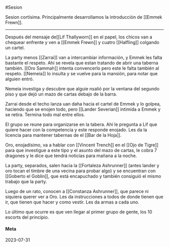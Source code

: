 #Sesion 

Sesion cortísima. Principalmente desarrollamos la introducción de [[Emmek Frewn]].

---

Después del mensaje de[[Lif Thallyworn]] en el papel, los chicos van a chequear enfrente y ven a [[Emmek Frewn]] y cuatro [[Halfling]] colgando un cartel.

La party menos [[Zarrai]] van a intercambiar información, y Emmek les falta bastante el respeto. Ahí se revela que estan tratando de abrir una taberna también. [[Oro Sammah]] intenta convencerlo pero este le falta también al respeto. [[Nemeia]] lo insulta y se vuelve para la mansión, para notar que alguien entró.

Nemeia investiga y descubre que alguie nsalió por la ventana del segundo piso y que dejó un mazo de cartas debajo de la barra.

Zarrai desde el techo lanza uan daha hacia el cartel de Emmek y lo golpea, haciendo que se enojen todo, pero [[Lander Severian]] intimida a Emmek y se retira. Termina todo mal entre ellos.

El grupo se reune para organizarse en la tabera. Ahí le pregunta a Lif que quiere hacer con la competencia y este responde enojado. Les da la licencia para mantener tabernas de el [[Bar de la Hoja]].

Oro, enojadísimo, va a hablar con [[Vincent Trench]] en el [[Ojo de Tigre]] para que investigue a este tipo y el asunto del mazo de cartas, le cobra 7 dragones y le dice que tendrá noticias para mañana a la noche.

La party, separados, salen hacia la [[Fortaleza Ashrunner]] (antes lander y oro tocan el timbre de una vecina para probar algo) y se encuentran con [[Goberto el Goblin]], que está encapuchado y también consiguió el mismo trabajo que la party.

Luego de un rato, conocen a [[Constanza Ashrunner]], que parece ni siquiera querer ver a Oro. Les da instrucciones a todos de donde tienen que ir, que tienen que hacer y como vestir. Les da armas a cada uno.

Lo último que ocurre es que ven llegar al primer grupo de gente, los 10 escorts del principio.

#### Meta
2023-07-31
